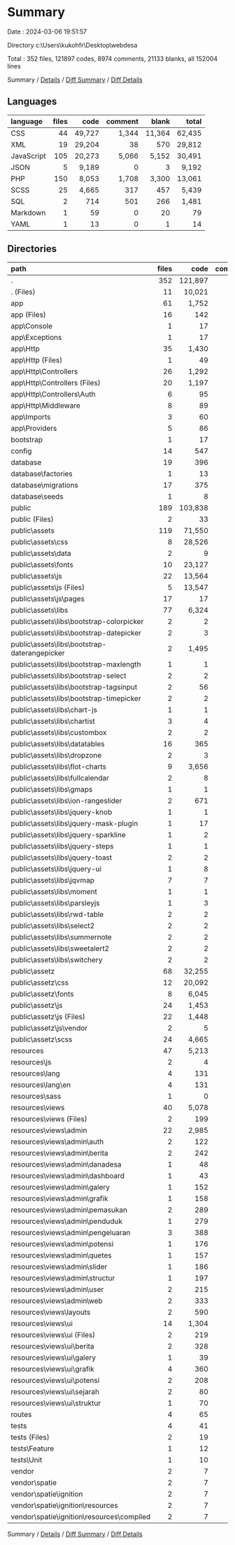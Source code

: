# Summary

Date : 2024-03-06 19:51:57

Directory c:\\Users\\kukohfr\\Desktop\\webdesa

Total : 352 files,  121897 codes, 8974 comments, 21133 blanks, all 152004 lines

Summary / [Details](details.md) / [Diff Summary](diff.md) / [Diff Details](diff-details.md)

## Languages
| language | files | code | comment | blank | total |
| :--- | ---: | ---: | ---: | ---: | ---: |
| CSS | 44 | 49,727 | 1,344 | 11,364 | 62,435 |
| XML | 19 | 29,204 | 38 | 570 | 29,812 |
| JavaScript | 105 | 20,273 | 5,066 | 5,152 | 30,491 |
| JSON | 5 | 9,189 | 0 | 3 | 9,192 |
| PHP | 150 | 8,053 | 1,708 | 3,300 | 13,061 |
| SCSS | 25 | 4,665 | 317 | 457 | 5,439 |
| SQL | 2 | 714 | 501 | 266 | 1,481 |
| Markdown | 1 | 59 | 0 | 20 | 79 |
| YAML | 1 | 13 | 0 | 1 | 14 |

## Directories
| path | files | code | comment | blank | total |
| :--- | ---: | ---: | ---: | ---: | ---: |
| . | 352 | 121,897 | 8,974 | 21,133 | 152,004 |
| . (Files) | 11 | 10,021 | 529 | 305 | 10,855 |
| app | 61 | 1,752 | 518 | 912 | 3,182 |
| app (Files) | 16 | 142 | 17 | 80 | 239 |
| app\\Console | 1 | 17 | 19 | 7 | 43 |
| app\\Exceptions | 1 | 17 | 9 | 5 | 31 |
| app\\Http | 35 | 1,430 | 379 | 773 | 2,582 |
| app\\Http (Files) | 1 | 49 | 27 | 9 | 85 |
| app\\Http\\Controllers | 26 | 1,292 | 293 | 729 | 2,314 |
| app\\Http\\Controllers (Files) | 20 | 1,197 | 176 | 688 | 2,061 |
| app\\Http\\Controllers\\Auth | 6 | 95 | 117 | 41 | 253 |
| app\\Http\\Middleware | 8 | 89 | 59 | 35 | 183 |
| app\\Imports | 3 | 60 | 16 | 13 | 89 |
| app\\Providers | 5 | 86 | 78 | 34 | 198 |
| bootstrap | 1 | 17 | 30 | 9 | 56 |
| config | 14 | 547 | 787 | 244 | 1,578 |
| database | 19 | 396 | 187 | 85 | 668 |
| database\\factories | 1 | 13 | 11 | 5 | 29 |
| database\\migrations | 17 | 375 | 170 | 77 | 622 |
| database\\seeds | 1 | 8 | 6 | 3 | 17 |
| public | 189 | 103,838 | 6,773 | 17,539 | 128,150 |
| public (Files) | 2 | 33 | 44 | 13 | 90 |
| public\\assets | 119 | 71,550 | 4,941 | 13,902 | 90,393 |
| public\\assets\\css | 8 | 28,526 | 235 | 8,325 | 37,086 |
| public\\assets\\data | 2 | 9 | 0 | 0 | 9 |
| public\\assets\\fonts | 10 | 23,127 | 18 | 561 | 23,706 |
| public\\assets\\js | 22 | 13,564 | 3,514 | 3,687 | 20,765 |
| public\\assets\\js (Files) | 5 | 13,547 | 3,514 | 3,687 | 20,748 |
| public\\assets\\js\\pages | 17 | 17 | 0 | 0 | 17 |
| public\\assets\\libs | 77 | 6,324 | 1,174 | 1,329 | 8,827 |
| public\\assets\\libs\\bootstrap-colorpicker | 2 | 2 | 17 | 1 | 20 |
| public\\assets\\libs\\bootstrap-datepicker | 2 | 3 | 10 | 2 | 15 |
| public\\assets\\libs\\bootstrap-daterangepicker | 2 | 1,495 | 116 | 366 | 1,977 |
| public\\assets\\libs\\bootstrap-maxlength | 1 | 1 | 8 | 1 | 10 |
| public\\assets\\libs\\bootstrap-select | 2 | 2 | 12 | 1 | 15 |
| public\\assets\\libs\\bootstrap-tagsinput | 2 | 56 | 9 | 3 | 68 |
| public\\assets\\libs\\bootstrap-timepicker | 2 | 2 | 13 | 0 | 15 |
| public\\assets\\libs\\chart-js | 1 | 1 | 9 | 0 | 10 |
| public\\assets\\libs\\chartist | 3 | 4 | 13 | 2 | 19 |
| public\\assets\\libs\\custombox | 2 | 2 | 16 | 0 | 18 |
| public\\assets\\libs\\datatables | 16 | 365 | 36 | 15 | 416 |
| public\\assets\\libs\\dropzone | 2 | 3 | 0 | 1 | 4 |
| public\\assets\\libs\\flot-charts | 9 | 3,656 | 843 | 924 | 5,423 |
| public\\assets\\libs\\fullcalendar | 2 | 8 | 9 | 0 | 17 |
| public\\assets\\libs\\gmaps | 1 | 1 | 1 | 0 | 2 |
| public\\assets\\libs\\ion-rangeslider | 2 | 671 | 6 | 1 | 678 |
| public\\assets\\libs\\jquery-knob | 1 | 1 | 0 | 0 | 1 |
| public\\assets\\libs\\jquery-mask-plugin | 1 | 17 | 2 | 1 | 20 |
| public\\assets\\libs\\jquery-sparkline | 1 | 2 | 0 | 1 | 3 |
| public\\assets\\libs\\jquery-steps | 1 | 1 | 5 | 0 | 6 |
| public\\assets\\libs\\jquery-toast | 2 | 2 | 0 | 0 | 2 |
| public\\assets\\libs\\jquery-ui | 1 | 8 | 4 | 1 | 13 |
| public\\assets\\libs\\jqvmap | 7 | 7 | 17 | 6 | 30 |
| public\\assets\\libs\\moment | 1 | 1 | 0 | 0 | 1 |
| public\\assets\\libs\\parsleyjs | 1 | 3 | 15 | 1 | 19 |
| public\\assets\\libs\\rwd-table | 2 | 2 | 12 | 0 | 14 |
| public\\assets\\libs\\select2 | 2 | 2 | 0 | 1 | 3 |
| public\\assets\\libs\\summernote | 2 | 2 | 1 | 1 | 4 |
| public\\assets\\libs\\sweetalert2 | 2 | 2 | 0 | 0 | 2 |
| public\\assets\\libs\\switchery | 2 | 2 | 0 | 0 | 2 |
| public\\assetz | 68 | 32,255 | 1,788 | 3,624 | 37,667 |
| public\\assetz\\css | 12 | 20,092 | 1,048 | 2,950 | 24,090 |
| public\\assetz\\fonts | 8 | 6,045 | 19 | 10 | 6,074 |
| public\\assetz\\js | 24 | 1,453 | 405 | 208 | 2,066 |
| public\\assetz\\js (Files) | 22 | 1,448 | 402 | 207 | 2,057 |
| public\\assetz\\js\\vendor | 2 | 5 | 3 | 1 | 9 |
| public\\assetz\\scss | 24 | 4,665 | 316 | 456 | 5,437 |
| resources | 47 | 5,213 | 80 | 1,981 | 7,274 |
| resources\\js | 2 | 4 | 18 | 9 | 31 |
| resources\\lang | 4 | 131 | 60 | 24 | 215 |
| resources\\lang\\en | 4 | 131 | 60 | 24 | 215 |
| resources\\sass | 1 | 0 | 1 | 1 | 2 |
| resources\\views | 40 | 5,078 | 1 | 1,947 | 7,026 |
| resources\\views (Files) | 2 | 199 | 0 | 187 | 386 |
| resources\\views\\admin | 22 | 2,985 | 1 | 1,485 | 4,471 |
| resources\\views\\admin\\auth | 2 | 122 | 0 | 156 | 278 |
| resources\\views\\admin\\berita | 2 | 242 | 0 | 113 | 355 |
| resources\\views\\admin\\danadesa | 1 | 48 | 0 | 6 | 54 |
| resources\\views\\admin\\dashboard | 1 | 43 | 0 | 3 | 46 |
| resources\\views\\admin\\galery | 1 | 152 | 0 | 88 | 240 |
| resources\\views\\admin\\grafik | 1 | 158 | 0 | 113 | 271 |
| resources\\views\\admin\\pemasukan | 2 | 289 | 0 | 129 | 418 |
| resources\\views\\admin\\penduduk | 1 | 279 | 0 | 144 | 423 |
| resources\\views\\admin\\pengeluaran | 3 | 388 | 0 | 148 | 536 |
| resources\\views\\admin\\potensi | 1 | 176 | 1 | 74 | 251 |
| resources\\views\\admin\\quetes | 1 | 157 | 0 | 69 | 226 |
| resources\\views\\admin\\slider | 1 | 186 | 0 | 74 | 260 |
| resources\\views\\admin\\structur | 1 | 197 | 0 | 75 | 272 |
| resources\\views\\admin\\user | 2 | 215 | 0 | 130 | 345 |
| resources\\views\\admin\\web | 2 | 333 | 0 | 163 | 496 |
| resources\\views\\layouts | 2 | 590 | 0 | 142 | 732 |
| resources\\views\\ui | 14 | 1,304 | 0 | 133 | 1,437 |
| resources\\views\\ui (Files) | 2 | 219 | 0 | 21 | 240 |
| resources\\views\\ui\\berita | 2 | 328 | 0 | 36 | 364 |
| resources\\views\\ui\\galery | 1 | 39 | 0 | 6 | 45 |
| resources\\views\\ui\\grafik | 4 | 360 | 0 | 24 | 384 |
| resources\\views\\ui\\potensi | 2 | 208 | 0 | 26 | 234 |
| resources\\views\\ui\\sejarah | 2 | 80 | 0 | 8 | 88 |
| resources\\views\\ui\\struktur | 1 | 70 | 0 | 12 | 82 |
| routes | 4 | 65 | 53 | 38 | 156 |
| tests | 4 | 41 | 15 | 19 | 75 |
| tests (Files) | 2 | 19 | 5 | 10 | 34 |
| tests\\Feature | 1 | 12 | 5 | 5 | 22 |
| tests\\Unit | 1 | 10 | 5 | 4 | 19 |
| vendor | 2 | 7 | 2 | 1 | 10 |
| vendor\\spatie | 2 | 7 | 2 | 1 | 10 |
| vendor\\spatie\\ignition | 2 | 7 | 2 | 1 | 10 |
| vendor\\spatie\\ignition\\resources | 2 | 7 | 2 | 1 | 10 |
| vendor\\spatie\\ignition\\resources\\compiled | 2 | 7 | 2 | 1 | 10 |

Summary / [Details](details.md) / [Diff Summary](diff.md) / [Diff Details](diff-details.md)